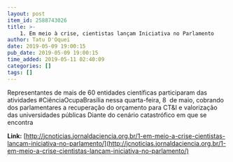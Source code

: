 ```yaml
---
layout: post
item_id: 2588743026
title: >-
    1. Em meio à crise, cientistas lançam Iniciativa no Parlamento
author: Tatu D'Oquei
date: 2019-05-09 19:00:15
pub_date: 2019-05-09 19:00:15
time_added: 2019-05-11 02:40:09
categories: []
tags: []
---
```


Representantes de mais de 60 entidades científicas participaram das atividades #CiênciaOcupaBrasília nessa quarta-feira, 8  de maio, cobrando dos parlamentares a recuperação do orçamento para CT&I e valorização das universidades públicas Diante do cenário catastrófico em que se encontra

**Link:** [http://jcnoticias.jornaldaciencia.org.br/1-em-meio-a-crise-cientistas-lancam-iniciativa-no-parlamento/](http://jcnoticias.jornaldaciencia.org.br/1-em-meio-a-crise-cientistas-lancam-iniciativa-no-parlamento/)

